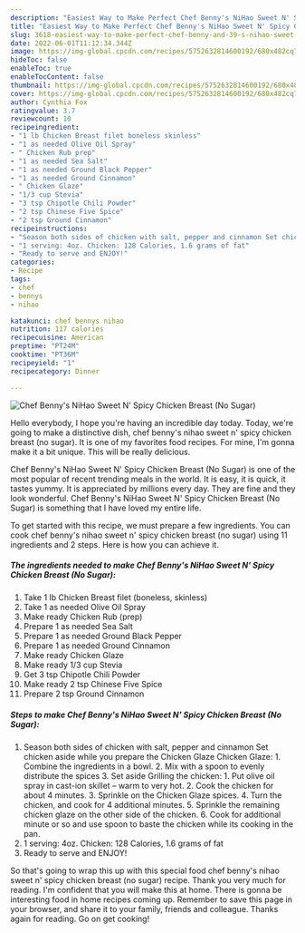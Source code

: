 ```yaml
---
description: "Easiest Way to Make Perfect Chef Benny's NiHao Sweet N' Spicy Chicken Breast (No Sugar)"
title: "Easiest Way to Make Perfect Chef Benny's NiHao Sweet N' Spicy Chicken Breast (No Sugar)"
slug: 3618-easiest-way-to-make-perfect-chef-benny-and-39-s-nihao-sweet-n-and-39-spicy-chicken-breast-no-sugar
date: 2022-06-01T11:12:34.344Z
image: https://img-global.cpcdn.com/recipes/5752632814600192/680x482cq70/chef-bennys-nihao-sweet-n-spicy-chicken-breast-no-sugar-recipe-main-photo.jpg
hideToc: false
enableToc: true
enableTocContent: false
thumbnail: https://img-global.cpcdn.com/recipes/5752632814600192/680x482cq70/chef-bennys-nihao-sweet-n-spicy-chicken-breast-no-sugar-recipe-main-photo.jpg
cover: https://img-global.cpcdn.com/recipes/5752632814600192/680x482cq70/chef-bennys-nihao-sweet-n-spicy-chicken-breast-no-sugar-recipe-main-photo.jpg
author: Cynthia Fox
ratingvalue: 3.7
reviewcount: 10
recipeingredient:
- "1 lb Chicken Breast filet boneless skinless"
- "1 as needed Olive Oil Spray"
- " Chicken Rub prep"
- "1 as needed Sea Salt"
- "1 as needed Ground Black Pepper"
- "1 as needed Ground Cinnamon"
- " Chicken Glaze"
- "1/3 cup Stevia"
- "3 tsp Chipotle Chili Powder"
- "2 tsp Chinese Five Spice"
- "2 tsp Ground Cinnamon"
recipeinstructions:
- "Season both sides of chicken with salt, pepper and cinnamon Set chicken aside while you prepare the Chicken Glaze  Chicken Glaze: 1.  Combine the ingredients in a bowl. 2.  Mix with a spoon to evenly distribute the spices 3.  Set aside     Grilling the chicken: 1.  Put olive oil spray in cast-ion skillet – warm to very hot. 2.  Cook the chicken for about 4 minutes. 3.  Sprinkle on the Chicken Glaze spices. 4.  Turn the chicken, and cook for 4 additional minutes. 5.  Sprinkle the remaining chicken glaze on the other side of the chicken. 6.  Cook for additional minute or so and use spoon to baste the chicken while its cooking in the pan."
- "1 serving: 4oz. Chicken: 128 Calories, 1.6 grams of fat"
- "Ready to serve and ENJOY!"
categories:
- Recipe
tags:
- chef
- bennys
- nihao

katakunci: chef bennys nihao 
nutrition: 117 calories
recipecuisine: American
preptime: "PT24M"
cooktime: "PT36M"
recipeyield: "1"
recipecategory: Dinner

---
```



![Chef Benny&#39;s NiHao Sweet N&#39; Spicy Chicken Breast (No Sugar)](https://img-global.cpcdn.com/recipes/5752632814600192/680x482cq70/chef-bennys-nihao-sweet-n-spicy-chicken-breast-no-sugar-recipe-main-photo.jpg)

Hello everybody, I hope you're having an incredible day today. Today, we're going to make a distinctive dish, chef benny&#39;s nihao sweet n&#39; spicy chicken breast (no sugar). It is one of my favorites food recipes. For mine, I'm gonna make it a bit unique. This will be really delicious.



Chef Benny&#39;s NiHao Sweet N&#39; Spicy Chicken Breast (No Sugar) is one of the most popular of recent trending meals in the world. It is easy, it is quick, it tastes yummy. It is appreciated by millions every day. They are fine and they look wonderful. Chef Benny&#39;s NiHao Sweet N&#39; Spicy Chicken Breast (No Sugar) is something that I have loved my entire life.


To get started with this recipe, we must prepare a few ingredients. You can cook chef benny&#39;s nihao sweet n&#39; spicy chicken breast (no sugar) using 11 ingredients and 2 steps. Here is how you can achieve it.

<!--inarticleads1-->

##### The ingredients needed to make Chef Benny&#39;s NiHao Sweet N&#39; Spicy Chicken Breast (No Sugar):

1. Take 1 lb Chicken Breast filet (boneless, skinless)
1. Take 1 as needed Olive Oil Spray
1. Make ready  Chicken Rub (prep)
1. Prepare 1 as needed Sea Salt
1. Prepare 1 as needed Ground Black Pepper
1. Prepare 1 as needed Ground Cinnamon
1. Make ready  Chicken Glaze
1. Make ready 1/3 cup Stevia
1. Get 3 tsp Chipotle Chili Powder
1. Make ready 2 tsp Chinese Five Spice
1. Prepare 2 tsp Ground Cinnamon




<!--inarticleads2-->

##### Steps to make Chef Benny&#39;s NiHao Sweet N&#39; Spicy Chicken Breast (No Sugar):

1. Season both sides of chicken with salt, pepper and cinnamon Set chicken aside while you prepare the Chicken Glaze  Chicken Glaze: 1.  Combine the ingredients in a bowl. 2.  Mix with a spoon to evenly distribute the spices 3.  Set aside     Grilling the chicken: 1.  Put olive oil spray in cast-ion skillet – warm to very hot. 2.  Cook the chicken for about 4 minutes. 3.  Sprinkle on the Chicken Glaze spices. 4.  Turn the chicken, and cook for 4 additional minutes. 5.  Sprinkle the remaining chicken glaze on the other side of the chicken. 6.  Cook for additional minute or so and use spoon to baste the chicken while its cooking in the pan.
1. 1 serving: 4oz. Chicken: 128 Calories, 1.6 grams of fat
1. Ready to serve and ENJOY!



So that's going to wrap this up with this special food chef benny&#39;s nihao sweet n&#39; spicy chicken breast (no sugar) recipe. Thank you very much for reading. I'm confident that you will make this at home. There is gonna be interesting food in home recipes coming up. Remember to save this page in your browser, and share it to your family, friends and colleague. Thanks again for reading. Go on get cooking!
